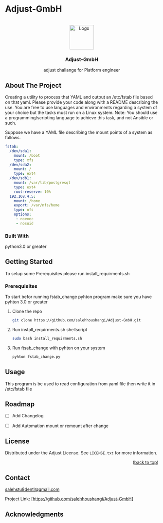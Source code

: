 # Adjust-GmbH



<!-- PROJECT LOGO -->
<br />
<div align="center">
  <a href="https://a.storyblok.com/f/47007/850x283/4ceff16f7e/adjust_logo_black.png">
    <img src="images/logo.png" alt="Logo" width="80" height="80">
  </a>

  <h3 align="center">Adjust-GmbH</h3>

  <p align="center">
   adjust challange for Platform engineer 
    <br />
  </p>
</div>







<!-- ABOUT THE PROJECT -->
## About The Project
Creating a utility to process that YAML and output an /etc/fstab file based on
that yaml.
Please provide your code along with a README describing the use.
You are free to use languages and environments regarding a system of your choice
but the tasks must run on a Linux system.
Note: You should use a programming/scripting language to achieve this task, and
not Ansible or such.


Suppose we have a YAML file describing the mount points of a system as follows.
```yaml
fstab:
  /dev/sda1:
    mount: /boot
    type: xfs
  /dev/sda2:
    mount: /
    type: ext4
  /dev/sdb1:
    mount: /var/lib/postgresql
    type: ext4
    root-reserve: 10%
  192.168.4.5:
    mount: /home
    export: /var/nfs/home
    type: nfs
    options:
     - noexec
     - nosuid
```

### Built With

python3.0 or greater 



<!-- GETTING STARTED -->
## Getting Started

To setup some Prerequisites please run  install_requirments.sh
### Prerequisites

To start befor running fstab_change pyhton program make sure you have pyhton 3.0 or greater


1. Clone the repo
   ```sh
   git clone https://github.com/salehhoushangi/Adjust-GmbH.git
   ```
2. Run install_requirments.sh shellscript
   ```sh
   sudo bash install_requirments.sh 
   ```
3. Run ftsab_change with pyhton on your system
   ```sh
   pyhton fstab_change.py
   ```



<!-- USAGE EXAMPLES -->
## Usage

This program is be used to read configuration from yaml file then write it in /etc/fstab file 




<!-- ROADMAP -->
## Roadmap

- [ ] Add Changelog
- [ ] Add Automation mount or remount after change






<!-- LICENSE -->
## License

Distributed under the Adjust License. See `LICENSE.txt` for more information.

<p align="right">(<a href="#top">back to top</a>)</p>



<!-- CONTACT -->
## Contact

 salehstu8dentl@gmail.com

Project Link: [https://github.com/salehhoushangi/Adjust-GmbH]




<!-- ACKNOWLEDGMENTS -->
## Acknowledgments







